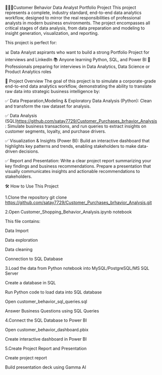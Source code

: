 👨🏻‍💻Customer Behavior Data Analyst Portfolio Project
This project represents a complete, industry standard, end-to-end data analytics workflow, designed to mirror the real responsibilities of professional analysts in modern business environments. The project encompasses all critical stages of data analysis, from data preparation and modeling to insight generation, visualization, and reporting.

This project is perfect for:

📊 Data Analyst aspirants who want to build a strong Portfolio Project for interviews and LinkedIn
📚 Anyone learning Python, SQL, and Power BI
💼 Professionals preparing for interviews in Data Analytics, Data Science or Product Analytics roles

📌 Project Overview
The goal of this project is to simulate a corporate-grade end-to-end data analytics workflow, demonstrating the ability to translate raw data into strategic business intelligence by:

✅ Data Preparation,Modeling & Exploratory Data Analysis (Python): Clean and transform the raw dataset for analysis.

✅ Data Analysis (SQL)https://github.com/satay7729/Customer_Purchases_brhavior_Analysis: Simulate business transactions, and run queries to extract insights on customer segments, loyalty, and purchase drivers.

✅ Visualization & Insights (Power BI): Build an interactive dashboard that highlights key patterns and trends, enabling stakeholders to make data-driven decisions.

✅ Report and Presentation: Write a clear project report summarizing your key findings and business recommendations. Prepare a presentation that visually communicates insights and actionable recommendations to stakeholders.

🛠️ How to Use This Project

1.Clone the repository
git clone https://github.com/satay7729/Customer_Purchases_brhavior_Analysis.git

2.Open Customer_Shopping_Behavior_Analysis.ipynb notebook

This file contains:

Data Import

Data exploration

Data cleaning

Connection to SQL Database

3.Load the data from Python notebook into MySQL/PostgreSQL/MS SQL Server

Create a database in SQL

Run Python code to load data into SQL database

Open customer_behavior_sql_queries.sql

Answer Business Questions using SQL Queries

4.Connect the SQL Database to Power BI

Open customer_behavior_dashboard.pbix

Create interactive dashboard in Power BI

5.Create Project Report and Presentation

Create project report

Build presentation deck using Gamma AI

